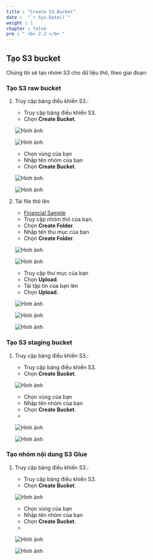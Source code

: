 ```yaml
---
title : "Create S3 Bucket"
date :  "`r Sys.Date()`" 
weight : 1
chapter : false
pre : " <b> 2.2 </b> "
---
```

## Tạo S3 bucket

Chúng tôi sẽ tạo nhóm S3 cho dữ liệu thô, theo giai đoạn:

### Tạo S3 raw bucket

1. Truy cập bảng điều khiển S3.:
    - Truy cập bảng điều khiển S3.
    - Chọn **Create Bucket**.

   ![Hình ảnh](/repo_pmt_ws-001/images/2/002.png?featherlight=false&width=90pc)

   ![Hình ảnh](/repo_pmt_ws-001/images/2/020.png?featherlight=false&width=90pc)
    - Chọn vùng của bạn
    - Nhập tên nhóm của bạn
    - Chọn **Create Bucket**.

   ![Hình ảnh](/repo_pmt_ws-001/images/2/021.png?featherlight=false&width=90pc)

   ![Hình ảnh](/repo_pmt_ws-001/images/2/022.png?featherlight=false&width=90pc)
2. Tải file thô lên
    -  [Financial Sample](/repo_pmt_ws-001/Financial_Sample.csv)
    - Truy cập nhóm thô của bạn.
    - Chọn **Create Folder**.
    - Nhập tên thư mục của bạn
    - Chọn **Create Folder**.

   ![Hình ảnh](/repo_pmt_ws-001/images/2/028.png?featherlight=false&width=90pc)

   ![Hình ảnh](/repo_pmt_ws-001/images/2/029.png?featherlight=false&width=90pc)

    - Truy cập thư mục của bạn
    - Chọn **Upload**.
    - Tải tập tin của bạn lên
    - Chọn **Upload**.

   ![Hình ảnh](/repo_pmt_ws-001/images/2/030.png?featherlight=false&width=90pc)

   ![Hình ảnh](/repo_pmt_ws-001/images/2/031.png?featherlight=false&width=90pc)

   ![Hình ảnh](/repo_pmt_ws-001/images/2/032.png?featherlight=false&width=90pc)

### Tạo S3 staging bucket

1. Truy cập bảng điều khiển S3.:
    - Truy cập bảng điều khiển S3.
    - Chọn **Create Bucket**.

   ![Hình ảnh](/repo_pmt_ws-001/images/2/023.png?featherlight=false&width=90pc)
    - Chọn vùng của bạn
    - Nhập tên nhóm của bạn
    - Chọn **Create Bucket**.
    -
   ![Hình ảnh](/repo_pmt_ws-001/images/2/024.png?featherlight=false&width=90pc)

   ![Hình ảnh](/repo_pmt_ws-001/images/2/025.png?featherlight=false&width=90pc)
### Tạo nhóm nội dung S3 Glue

1. Truy cập bảng điều khiển S3.:
    - Truy cập bảng điều khiển S3.
    - Chọn **Create Bucket**.

   ![Hình ảnh](/repo_pmt_ws-001/images/2/023.png?featherlight=false&width=90pc)
    - Chọn vùng của bạn
    - Nhập tên nhóm của bạn
    - Chọn **Create Bucket**.
    -
   ![Hình ảnh](/repo_pmt_ws-001/images/2/026.png?featherlight=false&width=90pc)

   ![Hình ảnh](/repo_pmt_ws-001/images/2/025.png?featherlight=false&width=90pc)